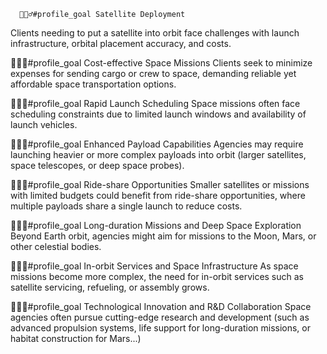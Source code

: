       🎯🙎‍♂️#profile_goal Satellite Deployment
Clients needing to put a satellite into orbit face challenges with launch infrastructure, orbital placement accuracy, and costs. 

🎯🙎‍♂️#profile_goal Cost-effective Space Missions
Clients seek to minimize expenses for sending cargo or crew to space, demanding reliable yet affordable space transportation options.

🎯🙎‍♂️#profile_goal Rapid Launch Scheduling
Space missions often face scheduling constraints due to limited launch windows and availability of launch vehicles.

🎯🙎‍♂️#profile_goal Enhanced Payload Capabilities
Agencies may require launching heavier or more complex payloads into orbit (larger satellites, space telescopes, or deep space probes).

🎯🙎‍♂️#profile_goal Ride-share Opportunities
Smaller satellites or missions with limited budgets could benefit from ride-share opportunities, where multiple payloads share a single launch to reduce costs.

🎯🙎‍♂️#profile_goal Long-duration Missions and Deep Space Exploration
Beyond Earth orbit, agencies might aim for missions to the Moon, Mars, or other celestial bodies.

🎯🙎‍♂️#profile_goal In-orbit Services and Space Infrastructure
As space missions become more complex, the need for in-orbit services such as satellite servicing, refueling, or assembly grows.

🎯🙎‍♂️#profile_goal Technological Innovation and R&D Collaboration
Space agencies often pursue cutting-edge research and development (such as advanced propulsion systems, life support for long-duration missions, or habitat construction for Mars...)


